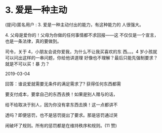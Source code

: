 # 3\. 爱是一种主动

(提问)匿名用户 : 3\. 爱是一种主动付出的能力，有这种能力的 人很强大。

4\. 父母是爱你的！父母为你做的任何事情都不求回报——这 不仅仅是一个宣言，也是一条法律，真的要做到。

司令，关于 4，小朋友会说你爱我，为什么不让我买喜欢的东 西。。。4 岁小孩就可以问出这样的一串问题，你给他讲道理 好像也不理解？最后只能先强制要求？就是不可以买！暴 力？

2019-03-04

回答：谁说爱就需要无条件的满足需求了? 获得任何东西都需

要支付成本，要拿自己的东西去换！如果是别人赠与的话，

给不给取决于别人，因为你没有拿东西去换！这一点都讲不

透吗？即便惩罚，也不是惩罚提出了要求。那是惩罚通过哭

闹破坏了规则。所有的惩罚都是在维持秩序和规则。(11 赞)